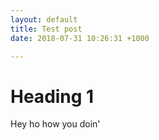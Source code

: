 ```yaml
---
layout: default
title: Test post
date: 2018-07-31 10:26:31 +1000

---
```

# Heading 1

Hey ho how you doin'